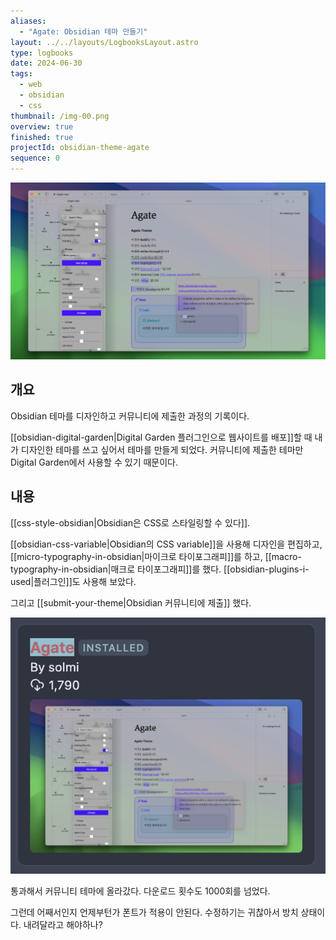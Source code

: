 ```yaml
---
aliases:
  - "Agate: Obsidian 테마 만들기"
layout: ../../layouts/LogbooksLayout.astro
type: logbooks
date: 2024-06-30
tags:
  - web
  - obsidian
  - css
thumbnail: /img-00.png
overview: true
finished: true
projectId: obsidian-theme-agate
sequence: 0
---
```

![](../../assets/img-00.png)
## 개요
Obsidian 테마를 디자인하고 커뮤니티에 제출한 과정의 기록이다.

[[obsidian-digital-garden|Digital Garden 플러그인으로 웹사이트를 배포]]할 때 내가 디자인한 테마를 쓰고 싶어서 테마를 만들게 되었다. 커뮤니티에 제출한 테마만 Digital Garden에서 사용할 수 있기 때문이다.

## 내용
[[css-style-obsidian|Obsidian은 CSS로 스타일링할 수 있다]].

[[obsidian-css-variable|Obsidian의 CSS variable]]을 사용해 디자인을 편집하고, [[micro-typography-in-obsidian|마이크로 타이포그래피]]를 하고, [[macro-typography-in-obsidian|매크로 타이포그래피]]를 했다. [[obsidian-plugins-i-used|플러그인]]도 사용해 보았다.

그리고 [[submit-your-theme|Obsidian 커뮤니티에 제출]] 했다.

![](../../assets/img-01.png)

통과해서 커뮤니티 테마에 올라갔다. 다운로드 횟수도 1000회를 넘었다.

그런데 어째서인지 언제부턴가 폰트가 적용이 안된다. 수정하기는 귀찮아서 방치 상태이다. 내려달라고 해야하나?